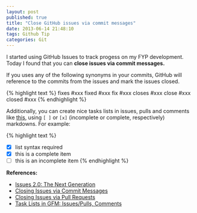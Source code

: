 ```yaml
---
layout: post
published: true
title: "Close GitHub issues via commit messages"
date: 2013-06-14 21:48:10
tags: Github Tip
categories: Git
---
```


I started using GitHub Issues to track progess on my FYP development. Today I found that you can **close issues via commit messages.**

If you uses any of the following synonyms in your commits, GitHub will reference to the commits from the issues and mark the issues closed.

{% highlight text %}
 fixes #xxx
 fixed #xxx
 fix #xxx
 closes #xxx
 close #xxx
 closed #xxx
{% endhighlight %}

Additionally, you can create nice tasks lists in issues, pulls and comments like [this](https://github.com/twitter/bootstrap/pull/6342), using `[ ]` or `[x]` (incomplete or complete, respectively) markdowns. For example:

{% highlight text %}
 - [x] list syntax required
 - [x] this is a complete item
 - [ ] this is an incomplete item
{% endhighlight %}

**References:**

- [Issues 2.0: The Next Generation](https://github.com/blog/831-issues-2-0-the-next-generation)
- [Closing Issues via Commit Messages](https://github.com/blog/1386-closing-issues-via-commit-messages)
- [Closing Issues via Pull Requests](https://github.com/blog/1506-closing-issues-via-pull-requests)
- [Task Lists in GFM: Issues/Pulls, Comments](https://github.com/blog/1375-task-lists-in-gfm-issues-pulls-comments)
